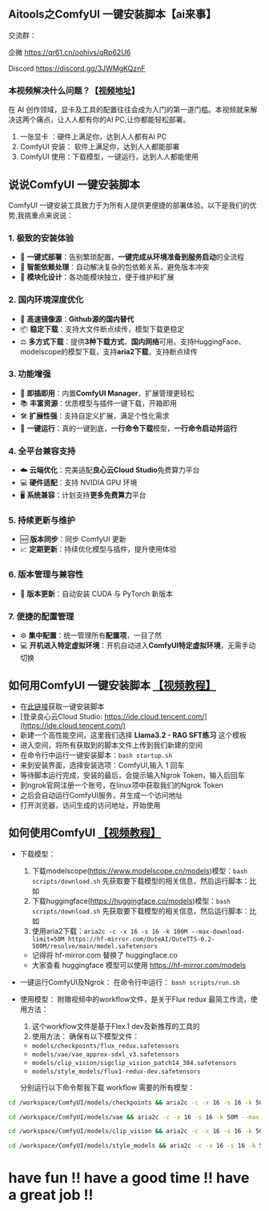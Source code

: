 ## Aitools之ComfyUI 一键安装脚本【ai来事】

交流群：

企微  https://qr61.cn/oohivs/qRp62U6

Discord https://discord.gg/3JWMgKQznF

### 本视频解决什么问题？【[视频地址](https://www.bilibili.com/video/BV13UBRYVEmX/)】
在 AI 创作领域，显卡及工具的配置往往会成为入门的第一道门槛。本视频就来解决这两个痛点，让人人都有你的AI PC,让你都能轻松部署。

1. 一张显卡 ：硬件上满足你，达到人人都有AI PC
2. ComfyUI 安装： 软件上满足你，达到人人都能部署
3. ComfyUI 使用：下载模型，一键运行，达到人人都能使用

## 说说ComfyUI 一键安装脚本
ComfyUI 一键安装工具致力于为所有人提供更便捷的部署体验。以下是我们的优势,我挑重点来说说： 
 
### 1. 极致的安装体验
- 🚀 **一键式部署**：告别繁琐配置，**一键完成从环境准备到服务启动**的全流程
- 🔄 **智能依赖处理**：自动解决复杂的包依赖关系，避免版本冲突
- 🎉 **模块化设计**：各功能模块独立，便于维护和扩展

### 2. 国内环境深度优化
- 🚅 **高速镜像源**：**Github源的国内替代**
- 📦 **稳定下载**：支持大文件断点续传，模型下载更稳定
- ⚖️ **多方式下载**：提供**3种下载方式**，**国内网络**可用。支持HuggingFace、modelscope的模型下载，支持**aria2下载**，支持断点续传

### 3. 功能增强
- 🔌 **即插即用**：内置**ComfyUI Manager**，扩展管理更轻松
- 📚 **丰富资源**：优质模型与插件一键下载，开箱即用
- 🛠️ **扩展性强**：支持自定义扩展，满足个性化需求
- 🎉 **一键运行**：真的一键到底，**一行命令下载**模型，**一行命令启动并运行**

### 4. 全平台兼容支持 
- ☁️ **云端优化**：完美适配**良心云Cloud Studio**免费算力平台
- 💻 **硬件适配**：支持 NVIDIA GPU 环境
- 🖥️ **系统兼容**：计划支持**更多免费算力**平台

### 5. 持续更新与维护
- 🆕 **版本同步**：同步 ComfyUI 更新
- 📈 **定期更新**：持续优化模型与插件，提升使用体验

### 6. 版本管理与兼容性
- 🎯 **版本更新**：自动安装 CUDA 与 PyTorch 新版本

### 7. 便捷的配置管理
- ⚙️ **集中配置**：统一管理所有**配置项**，一目了然
- 💻 **开机进入特定虚拟环境**：开机自动进入**ComfyUI特定虚拟环境**，无需手动切换

## 如何用ComfyUI 一键安装脚本 [【视频教程】](https://www.bilibili.com/video/BV13UBRYVEmX/)

- 在[此链接](https://gf.bilibili.com/item/detail/1107198073)获取一键安装脚本
- [登录良心云Cloud Studio: https://ide.cloud.tencent.com/](https://ide.cloud.tencent.com/)
- 新建一个高性能空间，这里我们选择 **Llama3.2 - RAG SFT练习** 这个模板
- 进入空间，将所有获取到的脚本文件上传到我们新建的空间
- 在命令行中运行一键安装脚本：`bash startup.sh`
- 来到安装界面，选择安装选项：ComfyUI,输入 1 回车
- 等待脚本运行完成，安装的最后，会提示输入Ngrok Token，输入后回车
- 到ngrok官网注册一个账号，在linux项中获取我们的Ngrok Token
- 之后会自动运行ComfyUI服务，并生成一个访问地址
- 打开浏览器，访问生成的访问地址，开始使用

## 如何使用ComfyUI [【视频教程】](https://www.bilibili.com/video/BV13UBRYVEmX/)
- 下载模型：
    1. 下载modelscope(https://www.modelscope.cn/models)模型：`bash scripts/download.sh`
    先获取要下载模型的相关信息，然后运行脚本：比如 
    2. 下载huggingface(https://huggingface.co/models)模型：`bash scripts/download.sh`
    先获取要下载模型的相关信息，然后运行脚本：比如 
    3. 使用aria2下载：`aria2c -c -x 16 -s 16 -k 100M --max-download-limit=50M https://hf-mirror.com/OuteAI/OuteTTS-0.2-500M/resolve/main/model.safetensors`
    - 记得将 hf-mirror.com 替换了 huggingface.co
    - 大家查看 huggingface 模型可以使用 https://hf-mirror.com/models

- 一键运行ComfyUI及Ngrok：
    在命令行中运行：
    `bash scripts/run.sh`

- 使用模型：
    附赠视频中的workflow文件，是关于Flux redux 最简工作流，使用方法：
    1. 这个workflow文件是基于Flex.1 dev及新推荐的工具的
    2. 使用方法：
    确保有以下模型文件：
    - `models/checkpoints/flux_redux.safetensors`
    - `models/vae/vae_approx-sdxl_v3.safetensors`
    - `models/clip_vision/sigclip_vision_patch14_384.safetensors`
    - `models/style_models/flux1-redux-dev.safetensors`

    分别运行以下命令帮我下载 workflow 需要的所有模型：
```bash
cd /workspace/ComfyUI/models/checkpoints && aria2c -c -x 16 -s 16 -k 50M --max-download-limit=50M https://modelscope.cn/models/livehouse/flux1-dev-fp8/resolve/master/flux1-dev-fp8.safetensors

cd /workspace/ComfyUI/models/vae && aria2c -c -x 16 -s 16 -k 50M --max-download-limit=50M https://modelscope.cn/models/AI-ModelScope/FLUX.1-dev/resolve/master/ae.safetensors

cd /workspace/ComfyUI/models/clip_vision && aria2c -c -x 16 -s 16 -k 50M --max-download-limit=50M https://modelscope.cn/models/Comfy-Org/sigclip_vision_384/resolve/master/sigclip_vision_patch14_384.safetensors

cd /workspace/ComfyUI/models/style_models && aria2c -c -x 16 -s 16 -k 50M --max-download-limit=50M https://modelscope.cn/models/AI-ModelScope/FLUX.1-Redux-dev/resolve/master/flux1-redux-dev.safetensors
```

# have fun !! have a good time !! have a great job !!


